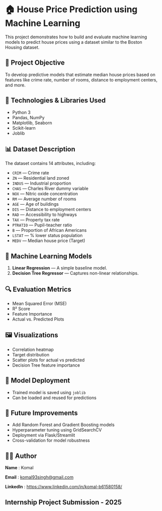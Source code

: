 # 🏠 House Price Prediction using Machine Learning

This project demonstrates how to build and evaluate machine learning models to predict house prices using a dataset similar to the Boston Housing dataset.

## 📌 Project Objective
To develop predictive models that estimate median house prices based on features like crime rate, number of rooms, distance to employment centers, and more.

## 🧰 Technologies & Libraries Used
- Python 3
- Pandas, NumPy
- Matplotlib, Seaborn
- Scikit-learn
- Joblib

## 📊 Dataset Description
The dataset contains 14 attributes, including:

- `CRIM` — Crime rate
- `ZN` — Residential land zoned
- `INDUS` — Industrial proportion
- `CHAS` — Charles River dummy variable
- `NOX` — Nitric oxide concentration
- `RM` — Average number of rooms
- `AGE` — Age of buildings
- `DIS` — Distance to employment centers
- `RAD` — Accessibility to highways
- `TAX` — Property tax rate
- `PTRATIO` — Pupil-teacher ratio
- `B` — Proportion of African Americans
- `LSTAT` — % lower status population
- `MEDV` — Median house price (Target)

## 🧠 Machine Learning Models
1. **Linear Regression** — A simple baseline model.
2. **Decision Tree Regressor** — Captures non-linear relationships.

## 🔍 Evaluation Metrics
- Mean Squared Error (MSE)
- R² Score
- Feature Importance
- Actual vs. Predicted Plots

## 🖼️ Visualizations
- Correlation heatmap
- Target distribution
- Scatter plots for actual vs predicted
- Decision Tree feature importance

## 💾 Model Deployment
- Trained model is saved using `joblib`
- Can be loaded and reused for predictions

## 🚀 Future Improvements
- Add Random Forest and Gradient Boosting models
- Hyperparameter tuning using GridSearchCV
- Deployment via Flask/Streamlit
- Cross-validation for model robustness

## 👩‍💻 Author
**Name** : Komal

**Email** : komal93singh@gmail.com

**LinkedIn** : https://www.linkedin.com/in/komal-b61580158/

## Internship Project Submission - 2025

